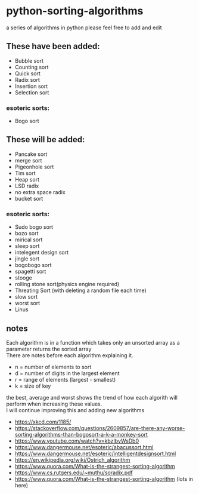 # python-sorting-algorithms
a series of algorithms in python
please feel free to add and edit

## These have been added:

* Bubble sort
* Counting sort
* Quick sort
* Radix sort
* Insertion sort
* Selection sort
  
### esoteric sorts:

* Bogo sort

## These will be added:

* Pancake sort
* merge sort
* Pigeonhole sort
* Tim sort
* Heap sort
* LSD radix
* no extra space radix
* bucket sort


### esoteric sorts:

* Sudo bogo sort
* bozo sort
* mirical sort
* sleep sort
* intelegent design sort
* jingle sort
* bogobogo sort
* spagetti sort
* stooge
* rolling stone sort(physics engine required)
* Threating Sort (with deleting a random file each time)
* slow sort
* worst sort
* Linus

## notes

Each algorithm is in a function which takes only an unsorted array as a parameter returns the sorted array\
There are notes before each algorithm explaining it.

* n = number of elements to sort
* d = number of digits in the largest element
* r = range of elements (largest - smallest)
* k = size of key

the best, average and worst shows the trend of how each algorith will perform when increasing these values.\
I will continue improving this and adding new algorithms

* https://xkcd.com/1185/
* https://stackoverflow.com/questions/2609857/are-there-any-worse-sorting-algorithms-than-bogosort-a-k-a-monkey-sort
* https://www.youtube.com/watch?v=kbzIbvWsDb0
* https://www.dangermouse.net/esoteric/abacussort.html
* https://www.dangermouse.net/esoteric/intelligentdesignsort.html
* https://en.wikipedia.org/wiki/Ostrich_algorithm
* https://www.quora.com/What-is-the-strangest-sorting-algorithm
* https://www.cs.rutgers.edu/~muthu/soradix.pdf
* https://www.quora.com/What-is-the-strangest-sorting-algorithm (lots in here)
